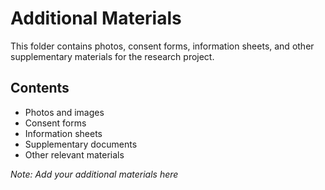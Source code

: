 # Additional Materials

This folder contains photos, consent forms, information sheets, and other supplementary materials for the research project.

## Contents
- Photos and images
- Consent forms
- Information sheets
- Supplementary documents
- Other relevant materials

*Note: Add your additional materials here*
